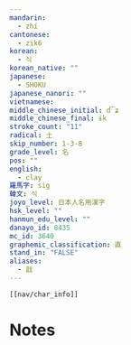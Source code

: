 ```yaml
---
mandarin:
  - zhí
cantonese:
  - zik6
korean:
  - 식
korean_native: ""
japanese:
  - SHOKU
japanese_nanori: ""
vietnamese:
middle_chinese_initial: d͡ʑ
middle_chinese_final: ɨk
stroke_count: "11"
radical: 土
skip_number: 1-3-8
grade_level: 名
pos: ""
english:
  - clay
羅馬字: sig
韓文: 식
joyo_level: 日本人名用漢字
hsk_level: ""
hanmun_edu_level: ""
danayo_id: 8435
mc_id: 3640
graphemic_classification: 直
stand_in: "FALSE"
aliases:
  - 戠
---
```

```meta-bind-embed
[[nav/char_info]]
```

# Notes
